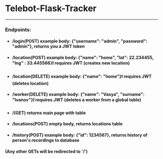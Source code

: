 # Telebot-Flask-Tracker
---
### Endpoints:
* #### /login(POST)         example body: {"username": "admin", "password": "admin"}, returns you a JWT token
* #### /location(POST)      example body: {"name": "home", "lat": 22.234455, "lng" : 33.445566}:exclamation: requires JWT (creates new location)
* #### /location(DELETE)    example body: {"name": "home"}:exclamation: requires JWT (deletes location)
* #### /worker(DELETE)      example body: {"name": "Vasya", "surname": "Ivanov"}:exclamation: requires JWT (deletes a worker from a global table)
* #### /(GET)        returns main page with table
* #### /locations(POST) empty body,  returns locations table
* #### /history(POST) example body: {"id": 1234567},  returns history of person's recordings to database
####           (Any other GETs will be redirected to '/')
 
